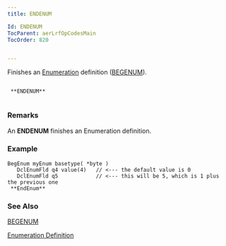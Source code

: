 ```yaml
---
title: ENDENUM

Id: ENDENUM
TocParent: aerLrfOpCodesMain
TocOrder: 820


---
```


Finishes an [Enumeration](aerConEnumerationsOverview.html) definition ([BEGENUM](BEGENUM.html)). 

```

 **ENDENUM** 
        
```

### Remarks
An **ENDENUM** finishes an Enumeration definition.

### Example

```
BegEnum myEnum basetype( *byte )
   DclEnumFld q4 value(4)   // <--- the default value is 0
   DclEnumFld q5            // <--- this will be 5, which is 1 plus the previous one
 **EndEnum** 
```

### See Also
[BEGENUM](BEGENUM.html)

[Enumeration Definition](aerConEnumerationsOverview.html) 
